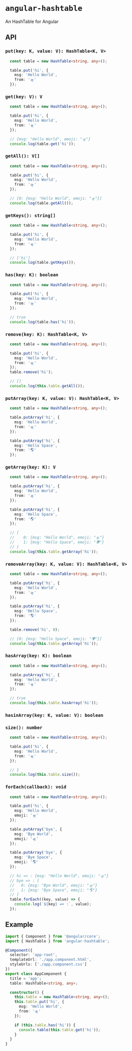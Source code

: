 # `angular-hashtable`

An HashTable for Angular

## API

### `put(key: K, value: V): HashTable<K, V>`
```typescript
  const table = new HashTable<string, any>();

  table.put('hi', {
    msg: 'Hello World',
    from: '🛸'
  });
```

### `get(key: V): V`
```typescript
  const table = new HashTable<string, any>();

  table.put('hi', {
    msg: 'Hello World',
    from: '🛸'
  });

  // {msg: "Hello World", emoji: "🛸"}
  console.log(table.get('hi'));
```

### `getAll(): V[]`
```typescript
  const table = new HashTable<string, any>();

  table.put('hi', {
    msg: 'Hello World',
    from: '🛸'
  });

  // [0: {msg: "Hello World", emoji: "🛸"}]
  console.log(table.getAll());
```

### `getKeys(): string[]`
```typescript
  const table = new HashTable<string, any>();

  table.put('hi', {
    msg: 'Hello World',
    from: '🛸'
  });

  // ['hi']
  console.log(table.getKeys());
```

### `has(key: K): boolean`
```typescript
  const table = new HashTable<string, any>();

  table.put('hi', {
    msg: 'Hello World',
    from: '🛸'
  });

  // true
  console.log(table.has('hi'));
```

### `remove(key: K): HashTable<K, V>`
```typescript
  const table = new HashTable<string, any>();

  table.put('hi', {
    msg: 'Hello World',
    from: '🛸'
  });
  table.remove('hi');

  // []
  console.log(this.table.getAll());
```

### `putArray(key: K, value: V): HashTable<K, V>`
```typescript
  const table = new HashTable<string, any>();

  table.putArray('hi', {
    msg: 'Hello World',
    from: '🛸'
  });

  table.putArray('hi', {
    msg: 'Hello Space',
    from: '🌎'
  });
```

### `getArray(key: K): V`
```typescript
  const table = new HashTable<string, any>();

  table.putArray('hi', {
    msg: 'Hello World',
    from: '🛸'
  });

  table.putArray('hi', {
    msg: 'Hello Space',
    from: '🌎'
  });

  // [
  //    0: {msg: "Hello World", emoji: "🛸"}
  //    1: {msg: "Hello Space", emoji: "🌍"}
  // ]
  console.log(this.table.getArray('hi'));
```

### `removeArray(key: K, value: V): HashTable<K, V>`
```typescript
  const table = new HashTable<string, any>();

  table.putArray('hi', {
    msg: 'Hello World',
    from: '🛸'
  });

  table.putArray('hi', {
    msg: 'Hello Space',
    from: '🌎'
  });

  table.remove('hi', 0);

  // [0: {msg: "Hello Space", emoji: "🌍"}]
  console.log(this.table.getArray('hi'));
```

### `hasArray(key: K): boolean`
```typescript
  const table = new HashTable<string, any>();

  table.putArray('hi', {
    msg: 'Hello World',
    from: '🛸'
  });

  // true
  console.log(this.table.hasArray('hi'));
```

### `hasinArray(key: K, value: V): boolean`

### `size(): number`
```typescript
  const table = new HashTable<string, any>();

  table.put('hi', {
    msg: 'Hello World',
    from: '🛸'
  });

  // 1
  console.log(this.table.size());
```

### `forEach(callback): void`
```typescript
  const table = new HashTable<string, any>();

  table.put('hi', {
    msg: 'Hello World',
    emoji: '🛸'
  });

  table.putArray('bye', {
    msg: 'Bye World',
    emoji: '🛸'
  });

  table.putArray('bye', {
    msg: 'Bye Space',
    emoji: '🌎'
  });

  // hi => : {msg: "Hello World", emoji: "🛸"}
  // bye => : [
  //   0: {msg: "Bye World", emoji: "🛸"}
  //   1: {msg: "Bye Space", emoji: "🌎"}
  // ]
  table.forEach((key, value) => {
    console.log(`${key} => :`, value);
  });
```

## Example

```typescript
import { Component } from '@angular/core';
import { HashTable } from 'angular-hashtable';

@Component({
  selector: 'app-root',
  templateUrl: './app.component.html',
  styleUrls: ['./app.component.css']
})
export class AppComponent {
  title = 'app';
  table: HashTable<string, any>;

  constructor() {
    this.table = new HashTable<string, any>();
    this.table.put('hi', {
      msg: 'Hello World',
      from: '🛸'
    });

    if (this.table.has('hi')) {
      console.table(this.table.get('hi'));
    }
  }
}
```